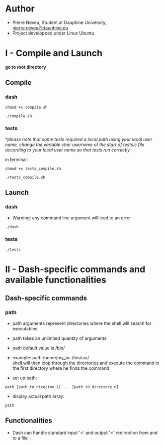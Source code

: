 # Author
* Pierre Neveu, Student at Dauphine University, pierre.neveu@dauphine.eu
* Project developped under Linux Ubuntu
# I - Compile and Launch
**go to root directory**
## Compile
### dash
```
chmod +x compile.sh
```
```
./compile.sh
```
### tests

**please note that some tests required a local path using your local user name, change the variable char *username at the start of tests.c file according to your local user name so that tests run correctly**
 
in terminal: 
```
chmod +x tests_compile.sh
```
```
./tests_compile.sh
```
## Launch
### dash
* Warning: any command line argument will lead to an error
```
./dash
```
### tests
```
./tests
```
# II - Dash-specific commands and available functionalities
## Dash-specific commands
### path
* path arguments represent directories where the shell will search for executables
* path takes an unlimited quantity of arguments
* path default value is /bin/
* example: path /home/my_pc /bin/usr/  
    shell will then loop through the directories and execute the command
    in the first directory where he finds the command

* set up path:
```shell
path [path_to_directoy_1] ... [path_to_directory_n]
```

* display actual path array:
```shell
path
```
## Functionalities
* Dash can handle standard input '<' and output '>' redirection from and to a file